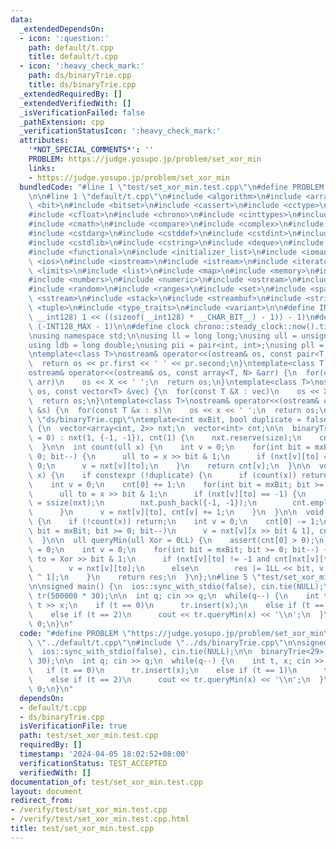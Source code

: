```yaml
---
data:
  _extendedDependsOn:
  - icon: ':question:'
    path: default/t.cpp
    title: default/t.cpp
  - icon: ':heavy_check_mark:'
    path: ds/binaryTrie.cpp
    title: ds/binaryTrie.cpp
  _extendedRequiredBy: []
  _extendedVerifiedWith: []
  _isVerificationFailed: false
  _pathExtension: cpp
  _verificationStatusIcon: ':heavy_check_mark:'
  attributes:
    '*NOT_SPECIAL_COMMENTS*': ''
    PROBLEM: https://judge.yosupo.jp/problem/set_xor_min
    links:
    - https://judge.yosupo.jp/problem/set_xor_min
  bundledCode: "#line 1 \"test/set_xor_min.test.cpp\"\n#define PROBLEM \"https://judge.yosupo.jp/problem/set_xor_min\"\
    \n\n#line 1 \"default/t.cpp\"\n#include <algorithm>\n#include <array>\n#include\
    \ <bit>\n#include <bitset>\n#include <cassert>\n#include <cctype>\n#include <cfenv>\n\
    #include <cfloat>\n#include <chrono>\n#include <cinttypes>\n#include <climits>\n\
    #include <cmath>\n#include <compare>\n#include <complex>\n#include <concepts>\n\
    #include <cstdarg>\n#include <cstddef>\n#include <cstdint>\n#include <cstdio>\n\
    #include <cstdlib>\n#include <cstring>\n#include <deque>\n#include <fstream>\n\
    #include <functional>\n#include <initializer_list>\n#include <iomanip>\n#include\
    \ <ios>\n#include <iostream>\n#include <istream>\n#include <iterator>\n#include\
    \ <limits>\n#include <list>\n#include <map>\n#include <memory>\n#include <new>\n\
    #include <numbers>\n#include <numeric>\n#include <ostream>\n#include <queue>\n\
    #include <random>\n#include <ranges>\n#include <set>\n#include <span>\n#include\
    \ <sstream>\n#include <stack>\n#include <streambuf>\n#include <string>\n#include\
    \ <tuple>\n#include <type_traits>\n#include <variant>\n\n#define INT128_MAX (__int128)(((unsigned\
    \ __int128) 1 << ((sizeof(__int128) * __CHAR_BIT__) - 1)) - 1)\n#define INT128_MIN\
    \ (-INT128_MAX - 1)\n\n#define clock chrono::steady_clock::now().time_since_epoch().count()\n\
    \nusing namespace std;\n\nusing ll = long long;\nusing ull = unsigned long long;\n\
    using ldb = long double;\nusing pii = pair<int, int>;\nusing pll = pair<ll, ll>;\n\
    \ntemplate<class T>\nostream& operator<<(ostream& os, const pair<T, T> pr) {\n\
    \  return os << pr.first << ' ' << pr.second;\n}\ntemplate<class T, size_t N>\n\
    ostream& operator<<(ostream& os, const array<T, N> &arr) {\n  for(const T &X :\
    \ arr)\n    os << X << ' ';\n  return os;\n}\ntemplate<class T>\nostream& operator<<(ostream&\
    \ os, const vector<T> &vec) {\n  for(const T &X : vec)\n    os << X << ' ';\n\
    \  return os;\n}\ntemplate<class T>\nostream& operator<<(ostream& os, const set<T>\
    \ &s) {\n  for(const T &x : s)\n    os << x << ' ';\n  return os;\n}\n#line 1\
    \ \"ds/binaryTrie.cpp\"\ntemplate<int mxBit, bool duplicate = false>\nstruct binaryTrie\
    \ {\n  vector<array<int, 2>> nxt;\n  vector<int> cnt;\n\n  binaryTrie(int size\
    \ = 0) : nxt(1, {-1, -1}), cnt(1) {\n    nxt.reserve(size);\n    cnt.reserve(size);\n\
    \  }\n\n  int count(ull x) {\n    int v = 0;\n    for(int bit = mxBit; bit >=\
    \ 0; bit--) {\n      ull to = x >> bit & 1;\n      if (nxt[v][to] == -1) return\
    \ 0;\n      v = nxt[v][to];\n    }\n    return cnt[v];\n  }\n\n  void insert(ull\
    \ x) {\n    if constexpr (!duplicate) {\n      if (count(x)) return;\n    }\n\
    \    int v = 0;\n    cnt[0] += 1;\n    for(int bit = mxBit; bit >= 0; bit--) {\n\
    \      ull to = x >> bit & 1;\n      if (nxt[v][to] == -1) {\n        nxt[v][to]\
    \ = ssize(nxt);\n        nxt.push_back({-1, -1});\n        cnt.emplace_back();\n\
    \      }\n      v = nxt[v][to], cnt[v] += 1;\n    }\n  }\n\n  void erase(ull x)\
    \ {\n    if (!count(x)) return;\n    int v = 0;\n    cnt[0] -= 1;\n    for(int\
    \ bit = mxBit; bit >= 0; bit--)\n      v = nxt[v][x >> bit & 1], cnt[v] -= 1;\n\
    \  }\n\n  ull queryMin(ull Xor = 0LL) {\n    assert(cnt[0] > 0);\n    ull res\
    \ = 0;\n    int v = 0;\n    for(int bit = mxBit; bit >= 0; bit--) {\n      ull\
    \ to = Xor >> bit & 1;\n      if (nxt[v][to] != -1 and cnt[nxt[v][to]] >= 1)\n\
    \        v = nxt[v][to];\n      else\n        res |= 1LL << bit, v = nxt[v][to\
    \ ^ 1];\n    }\n    return res;\n  }\n};\n#line 5 \"test/set_xor_min.test.cpp\"\
    \n\nsigned main() {\n  ios::sync_with_stdio(false), cin.tie(NULL);\n\n  binaryTrie<29>\
    \ tr(500000 * 30);\n\n  int q; cin >> q;\n  while(q--) {\n    int t, x; cin >>\
    \ t >> x;\n    if (t == 0)\n      tr.insert(x);\n    else if (t == 1)\n      tr.erase(x);\n\
    \    else if (t == 2)\n      cout << tr.queryMin(x) << '\\n';\n  }\n\n  return\
    \ 0;\n}\n"
  code: "#define PROBLEM \"https://judge.yosupo.jp/problem/set_xor_min\"\n\n#include\
    \ \"../default/t.cpp\"\n#include \"../ds/binaryTrie.cpp\"\n\nsigned main() {\n\
    \  ios::sync_with_stdio(false), cin.tie(NULL);\n\n  binaryTrie<29> tr(500000 *\
    \ 30);\n\n  int q; cin >> q;\n  while(q--) {\n    int t, x; cin >> t >> x;\n \
    \   if (t == 0)\n      tr.insert(x);\n    else if (t == 1)\n      tr.erase(x);\n\
    \    else if (t == 2)\n      cout << tr.queryMin(x) << '\\n';\n  }\n\n  return\
    \ 0;\n}\n"
  dependsOn:
  - default/t.cpp
  - ds/binaryTrie.cpp
  isVerificationFile: true
  path: test/set_xor_min.test.cpp
  requiredBy: []
  timestamp: '2024-04-05 18:02:52+08:00'
  verificationStatus: TEST_ACCEPTED
  verifiedWith: []
documentation_of: test/set_xor_min.test.cpp
layout: document
redirect_from:
- /verify/test/set_xor_min.test.cpp
- /verify/test/set_xor_min.test.cpp.html
title: test/set_xor_min.test.cpp
---
```

